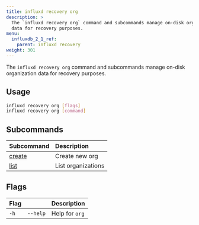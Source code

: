```yaml
---
title: influxd recovery org
description: >
  The `influxd recovery org` command and subcommands manage on-disk organization 
  data for recovery purposes.
menu:
  influxdb_2_1_ref:
    parent: influxd recovery
weight: 301
---
```


The `influxd recovery org` command and subcommands manage on-disk organization 
data for recovery purposes.

## Usage
```sh
influxd recovery org [flags]
influxd recovery org [command]
```

## Subcommands
| Subcommand                                                          | Description        |
| :------------------------------------------------------------------ | :----------------- |
| [create](/influxdb/v2.2/reference/cli/influxd/recovery/org/create/) | Create new org     |
| [list](/influxdb/v2.2/reference/cli/influxd/recovery/org/list/)     | List organizations |

## Flags
| Flag |          | Description    |
| :--- | :------- | :------------- |
| `-h` | `--help` | Help for `org` |